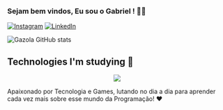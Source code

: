 ### Sejam bem vindos, Eu sou o Gabriel ! 🙋🏻

[![Instagram](https://img.shields.io/badge/Instagram-E4405F?style=for-the-badge&logo=instagram&logoColor=white)](https://instagram.com/gabriel.pereiraa02)
[![LinkedIn](https://img.shields.io/badge/LinkedIn-0077B5?style=for-the-badge&logo=linkedin&logoColor=white)](https://instagram.com/gabriel.pereiraa02)


![Gazola GitHub stats](https://github-readme-stats.vercel.app/api?username=Gazola98&show_icons=true&theme=tokyonight)



## Technologies I'm studying 🚀

<p align="center">
  <a href="https://skillicons.dev">
    <img src="https://skillicons.dev/icons?i=ts,angular,nodejs,cs,postgres,docker,mongodb,godot&theme=dark" />
  </a>
</p>

Apaixonado por Tecnologia e Games, lutando no dia a dia para aprender cada vez mais sobre esse mundo da Programação! ❤️
